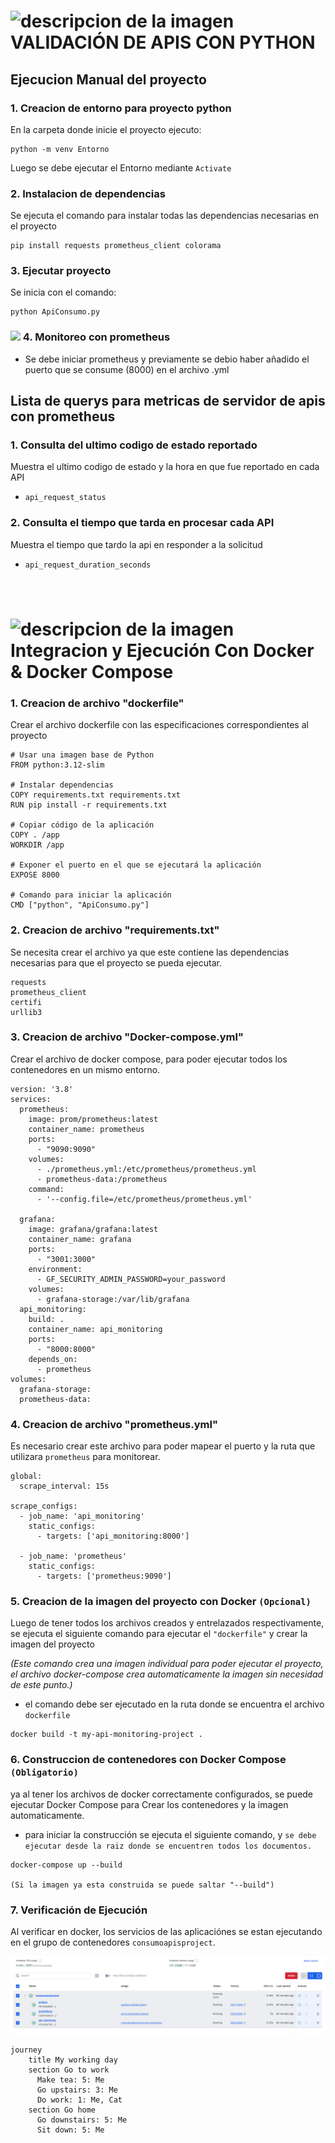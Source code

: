 # <img src= "https://brandslogos.com/wp-content/uploads/images/large/python-logo.png" alt ="descripcion de la imagen" width= "40"> VALIDACIÓN DE APIS CON PYTHON
## Ejecucion Manual del proyecto

### 1. Creacion de entorno para proyecto python
En la carpeta donde inicie el proyecto ejecuto:
````
python -m venv Entorno
````
Luego se debe ejecutar el Entorno mediante ``Activate``

### 2. Instalacion de dependencias
Se ejecuta el comando para instalar todas las dependencias necesarias en el proyecto

````
pip install requests prometheus_client colorama
````

### 3. Ejecutar proyecto
Se inicia con el comando: 
````
python ApiConsumo.py
````

### <img src= "https://creazilla-store.fra1.digitaloceanspaces.com/icons/3254231/prometheus-icon-md.png" width= "40" style= "margin-right:0px;"> 4. Monitoreo con prometheus
- Se debe iniciar prometheus y previamente se debio haber añadido el puerto que se consume (8000) en el archivo .yml

## Lista de querys para metricas de servidor de apis con prometheus


 ### 1. Consulta del ultimo codigo de estado reportado

Muestra el ultimo codigo de estado y la hora en que fue reportado en cada API

 - `api_request_status`

  ### 2. Consulta el tiempo que tarda en procesar cada API

Muestra el tiempo que tardo la api en responder a la solicitud

 - `api_request_duration_seconds`


# <img src= "https://logopng.com.br/logos/docker-27.png" alt ="descripcion de la imagen" width= "80" style= "margin-top:40px;" > Integracion y Ejecución Con Docker & Docker Compose 

### 1. Creacion de archivo "dockerfile"
 Crear el archivo dockerfile con las especificaciones correspondientes al proyecto

````
# Usar una imagen base de Python
FROM python:3.12-slim

# Instalar dependencias
COPY requirements.txt requirements.txt
RUN pip install -r requirements.txt

# Copiar código de la aplicación
COPY . /app
WORKDIR /app

# Exponer el puerto en el que se ejecutará la aplicación
EXPOSE 8000

# Comando para iniciar la aplicación
CMD ["python", "ApiConsumo.py"]

````

### 2. Creacion de archivo "requirements.txt"
Se necesita crear el archivo ya que este contiene las dependencias necesarias para que el proyecto se pueda ejecutar.

````
requests
prometheus_client
certifi
urllib3
````
 ### 3. Creacion de archivo "Docker-compose.yml"
Crear el archivo de docker compose, para poder ejecutar todos los contenedores en un mismo entorno.
````
version: '3.8'
services:
  prometheus:
    image: prom/prometheus:latest
    container_name: prometheus
    ports:
      - "9090:9090"
    volumes:
      - ./prometheus.yml:/etc/prometheus/prometheus.yml
      - prometheus-data:/prometheus
    command:
      - '--config.file=/etc/prometheus/prometheus.yml'

  grafana:
    image: grafana/grafana:latest
    container_name: grafana
    ports:
      - "3001:3000"
    environment:
      - GF_SECURITY_ADMIN_PASSWORD=your_password
    volumes:
      - grafana-storage:/var/lib/grafana
  api_monitoring:
    build: .
    container_name: api_monitoring
    ports:
      - "8000:8000"
    depends_on:
      - prometheus
volumes:
  grafana-storage:
  prometheus-data:
````
 ### 4. Creacion de archivo "prometheus.yml"
 Es necesario crear este archivo para poder mapear el puerto y la ruta que utilizara ``prometheus`` para monitorear.

````
global: 
  scrape_interval: 15s 

scrape_configs: 
  - job_name: 'api_monitoring' 
    static_configs: 
      - targets: ['api_monitoring:8000']

  - job_name: 'prometheus' 
    static_configs: 
      - targets: ['prometheus:9090']
````

 ### 5. Creacion de la imagen del proyecto con Docker ``(Opcional)``
 Luego de tener todos los archivos creados y entrelazados respectivamente, se ejecuta el siguiente comando para ejecutar el ``"dockerfile"`` y crear la imagen del proyecto

 *(Este comando crea una imagen individual para poder ejecutar el proyecto, el archivo docker-compose crea automaticamente la imagen sin necesidad de este punto.)*

 - el comando debe ser ejecutado en la ruta donde se encuentra el archivo ``dockerfile``

````
docker build -t my-api-monitoring-project .
````

 ### 6. Construccion de contenedores con Docker Compose ``(Obligatorio)``
 ya al tener los archivos de docker correctamente configurados, se puede ejecutar Docker Compose para Crear los contenedores y la imagen automaticamente.
- para iniciar la construcción se ejecuta el siguiente comando, y ``se debe ejecutar desde la raiz donde se encuentren todos los documentos.``

 ````
 docker-compose up --build  
 
(Si la imagen ya esta construida se puede saltar "--build")
 ```` 

 ### 7. Verificación de Ejecución

 Al verificar en docker, los servicios de las aplicaciónes se estan ejecutando en el grupo de contenedores ``consumoapisproject``. 

<img src= "images\succesfull_image.png"> 

````mermaid
journey
    title My working day
    section Go to work
      Make tea: 5: Me
      Go upstairs: 3: Me
      Do work: 1: Me, Cat
    section Go home
      Go downstairs: 5: Me
      Sit down: 5: Me
